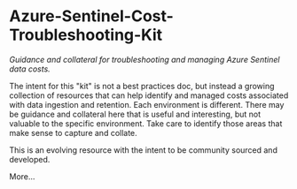 # Azure-Sentinel-Cost-Troubleshooting-Kit
<i>Guidance and collateral for troubleshooting and managing Azure Sentinel data costs.</i>

The intent for this "kit" is not a best practices doc, but instead a growing collection of resources that can help identify and managed costs associated with data ingestion and retention. Each environment is different. There may be guidance and collateral here that is useful and interesting, but not valuable to the specific environment. Take care to identify those areas that make sense to capture and collate.  

This is an evolving resource with the intent to be community sourced and developed.

More...
